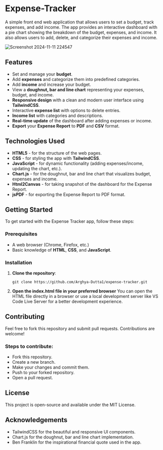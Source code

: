 # Expense-Tracker
A simple front end web application that allows users to set a budget, track expenses, and add income. The app provides an interactive dashboard with a pie chart showing the breakdown of the budget, expenses, and income. It also allows users to add, delete, and categorize their expenses and income.


![Screenshot 2024-11-11 224547](https://github.com/user-attachments/assets/bdb80009-582b-40fc-9127-2a5ef335f348)


## Features

- Set and manage your **budget**.
- Add **expenses** and categorize them into predefined categories.
- Add **income** and increase your budget.
- View a **doughnut, bar and line chart** representing your expenses, budget, and income.
- **Responsive design** with a clean and modern user interface using **TailwindCSS**.
- Interactive **expense list** with options to delete entries.
- **Income list** with categories and descriptions.
- **Real-time update** of the dashboard after adding expenses or income.
- **Export** your **Expense Report** to **PDF** and **CSV** format.

## Technologies Used

- **HTML5** - for the structure of the web pages.
- **CSS** - for styling the app with **TailwindCSS**.
- **JavaScript** - for dynamic functionality (adding expenses/income, updating the chart, etc.).
- **Chart.js** - for the doughnut, bar and line chart that visualizes budget, expenses and income.
- **Html2Canvas** - for taking snapshot of the dashboard for the Expense Report.
- **jsPDF** - for exporting the Expense Report to PDF format.

## Getting Started

To get started with the Expense Tracker app, follow these steps:

### Prerequisites

- A web browser (Chrome, Firefox, etc.)
- Basic knowledge of **HTML**, **CSS**, and **JavaScript**.

### Installation

1. **Clone the repository**:

   ```console
   git clone https://github.com/Arghya-Dutta1/expense-tracker.git
   ```
2. **Open the index.html file in your preferred browser**
   You can open the HTML file directly in a browser or use a local development server like VS Code Live Server for a better development experience.

## Contributing
Feel free to fork this repository and submit pull requests. Contributions are welcome!

### Steps to contribute:
- Fork this repository.
- Create a new branch.
- Make your changes and commit them.
- Push to your forked repository.
- Open a pull request.

## License
This project is open-source and available under the MIT License.

## Acknowledgements
- TailwindCSS for the beautiful and responsive UI components.
- Chart.js for the doughnut, bar and line chart implementation.
- Ben Franklin for the inspirational financial quote used in the app.
